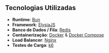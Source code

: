 
## Tecnologias Utilizadas

-   **Runtime**: [Bun](https://bun.sh/)
-   **Framework**: [ElysiaJS](https://elysiajs.com/)
-   **Banco de Dados / Fila**: [Redis](https://redis.io/)
-   **Containerização**: [Docker](https://www.docker.com/) & [Docker Compose](https://docs.docker.com/compose/)
-   **Load Balancer**: [Nginx](https://www.nginx.com/)
-   **Testes de Carga**: [k6](https://k6.io/)
